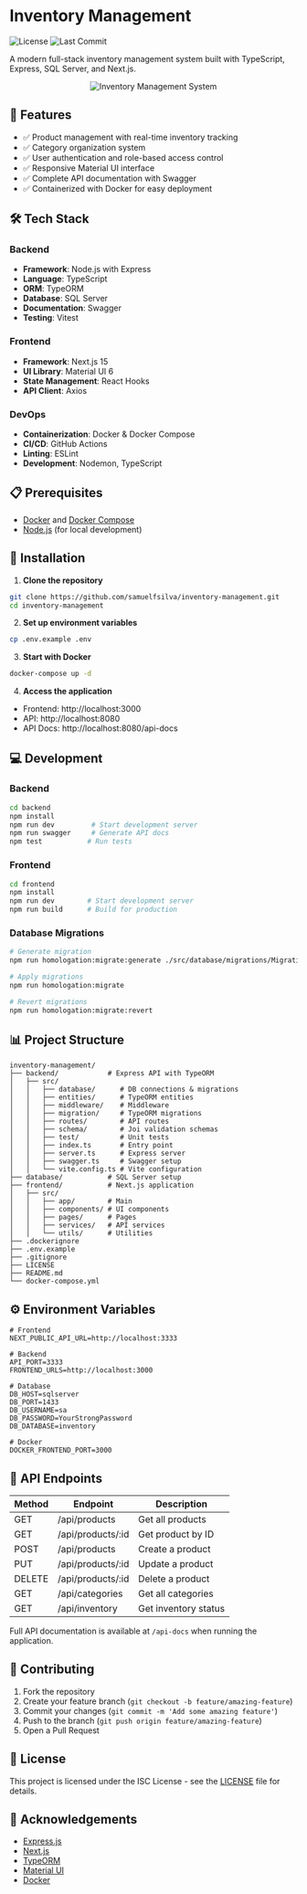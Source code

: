 # Inventory Management

![License](https://img.shields.io/github/license/samuelfsilva/inventory-management)
![Last Commit](https://img.shields.io/github/last-commit/samuelfsilva/inventory-management)

A modern full-stack inventory management system built with TypeScript, Express, SQL Server, and Next.js.

<p align="center">
  <img src="https://cdn-icons-png.flaticon.com/512/7656/7656399.png" alt="Inventory Management System" />
</p>

## 🚀 Features

- ✅ Product management with real-time inventory tracking
- ✅ Category organization system
- ✅ User authentication and role-based access control
- ✅ Responsive Material UI interface
- ✅ Complete API documentation with Swagger
- ✅ Containerized with Docker for easy deployment

## 🛠️ Tech Stack

### Backend

- **Framework**: Node.js with Express
- **Language**: TypeScript
- **ORM**: TypeORM
- **Database**: SQL Server
- **Documentation**: Swagger
- **Testing**: Vitest

### Frontend

- **Framework**: Next.js 15
- **UI Library**: Material UI 6
- **State Management**: React Hooks
- **API Client**: Axios

### DevOps

- **Containerization**: Docker & Docker Compose
- **CI/CD**: GitHub Actions
- **Linting**: ESLint
- **Development**: Nodemon, TypeScript

## 📋 Prerequisites

- [Docker](https://www.docker.com/get-started) and [Docker Compose](https://docs.docker.com/compose/install/)
- [Node.js](https://nodejs.org/) (for local development)

## 🔧 Installation

1. **Clone the repository**

```bash
git clone https://github.com/samuelfsilva/inventory-management.git
cd inventory-management
```

2. **Set up environment variables**

```bash
cp .env.example .env
```

3. **Start with Docker**

```bash
docker-compose up -d
```

4. **Access the application**

- Frontend: http://localhost:3000
- API: http://localhost:8080
- API Docs: http://localhost:8080/api-docs

## 💻 Development

### Backend

```bash
cd backend
npm install
npm run dev         # Start development server
npm run swagger     # Generate API docs
npm test           # Run tests
```

### Frontend

```bash
cd frontend
npm install
npm run dev        # Start development server
npm run build      # Build for production
```

### Database Migrations

```bash
# Generate migration
npm run homologation:migrate:generate ./src/database/migrations/MigrationName

# Apply migrations
npm run homologation:migrate

# Revert migrations
npm run homologation:migrate:revert
```

## 📊 Project Structure

```
inventory-management/
├── backend/            # Express API with TypeORM
│   ├── src/
│   │   ├── database/      # DB connections & migrations
│   │   ├── entities/      # TypeORM entities
│   │   ├── middleware/    # Middleware
│   │   ├── migration/     # TypeORM migrations
│   │   ├── routes/        # API routes
│   │   ├── schema/        # Joi validation schemas
│   │   ├── test/          # Unit tests
│   │   ├── index.ts       # Entry point
│   │   ├── server.ts      # Express server
│   │   ├── swagger.ts     # Swagger setup
│   │   └── vite.config.ts # Vite configuration
├── database/           # SQL Server setup
├── frontend/           # Next.js application
│   ├── src/
│   │   ├── app/        # Main
│   │   ├── components/ # UI components
│   │   ├── pages/      # Pages
│   │   ├── services/   # API services
│   │   └── utils/      # Utilities
├── .dockerignore
├── .env.example
├── .gitignore
├── LICENSE
├── README.md
└── docker-compose.yml
```

## ⚙️ Environment Variables

```
# Frontend
NEXT_PUBLIC_API_URL=http://localhost:3333

# Backend
API_PORT=3333
FRONTEND_URLS=http://localhost:3000

# Database
DB_HOST=sqlserver
DB_PORT=1433
DB_USERNAME=sa
DB_PASSWORD=YourStrongPassword
DB_DATABASE=inventory

# Docker
DOCKER_FRONTEND_PORT=3000
```

## 📌 API Endpoints

| Method | Endpoint          | Description          |
| ------ | ----------------- | -------------------- |
| GET    | /api/products     | Get all products     |
| GET    | /api/products/:id | Get product by ID    |
| POST   | /api/products     | Create a product     |
| PUT    | /api/products/:id | Update a product     |
| DELETE | /api/products/:id | Delete a product     |
| GET    | /api/categories   | Get all categories   |
| GET    | /api/inventory    | Get inventory status |

Full API documentation is available at `/api-docs` when running the application.

## 🤝 Contributing

1. Fork the repository
2. Create your feature branch (`git checkout -b feature/amazing-feature`)
3. Commit your changes (`git commit -m 'Add some amazing feature'`)
4. Push to the branch (`git push origin feature/amazing-feature`)
5. Open a Pull Request

## 📄 License

This project is licensed under the ISC License - see the [LICENSE](LICENSE) file for details.

## 🙏 Acknowledgements

- [Express.js](https://expressjs.com/)
- [Next.js](https://nextjs.org/)
- [TypeORM](https://typeorm.io/)
- [Material UI](https://mui.com/)
- [Docker](https://www.docker.com/)
